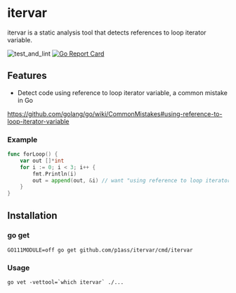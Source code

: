# itervar

itervar is a static analysis tool that detects references to loop iterator variable.

![test_and_lint](https://github.com/p1ass/itervar/workflows/test_and_lint/badge.svg)
[![Go Report Card](https://goreportcard.com/badge/github.com/p1ass/itervar)](https://goreportcard.com/report/github.com/p1ass/itervar)


## Features

- Detect code using reference to loop iterator variable, a common mistake in Go 

https://github.com/golang/go/wiki/CommonMistakes#using-reference-to-loop-iterator-variable

### Example

```go
func forLoop() {
	var out []*int
	for i := 0; i < 3; i++ {
		fmt.Println(i)
		out = append(out, &i) // want "using reference to loop iterator variable"
	}
}
```

## Installation

### go get

```shell script
GO111MODULE=off go get github.com/p1ass/itervar/cmd/itervar
```

### Usage

```shell script
go vet -vettool=`which itervar` ./...
``` 
